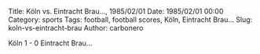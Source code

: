 Title: Köln vs. Eintracht Brau…, 1985/02/01
Date: 1985/02/01 00:00
Category: sports
Tags: football, football scores, Köln, Eintracht Brau…
Slug: koln-vs-eintracht-brau
Author: carbonero


Köln 1 - 0 Eintracht Brau…
